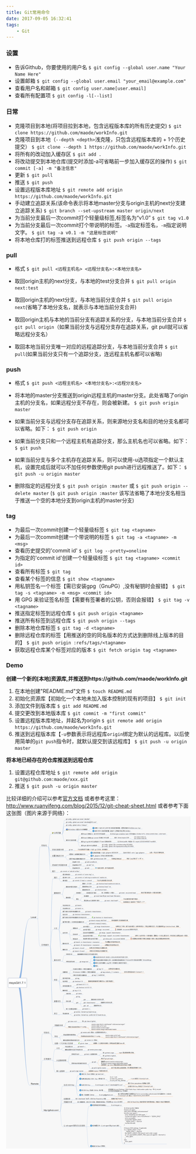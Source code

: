 ```yaml
---
title: Git常用命令
date: 2017-09-05 16:32:41
tags:
	- Git
---
```

### 设置

- 告诉Github，你要使用的用户名
`$ git config --global user.name "Your Name Here"`
- 设置邮箱 
`$ git config --global user.email "your_email@example.com"`
- 查看用户名和邮箱
`$ git config user.name[user.email]`
- 查看所有配置项
`$ git config -l[--list]`

<!-- more -->

### 日常

- 克隆项目到本地(将项目拉到本地，包含远程版本库的所有历史提交)
`$ git clone https://github.com/maode/workInfo.git`
- 克隆项目到本地（`--depth <depth>`浅克隆，只包含远程版本库的<depth> + 1个历史提交）
`$ git clone --depth 1 https://github.com/maode/workInfo.git`
- 将所有的改动加入缓存区
`$ git add .`
- 将改动提交到本地仓库(提交时添加-a可省略前一步加入缓存区的操作)
`$ git commit [-a] -m "备注信息"`
- 更新
`$ git pull`
- 推送
`$ git push`
- 设置远程版本库地址
`$ git remote add origin https://github.com/maode/workInfo.git`
- 手动建立追踪关系(该命令表示将本地master分支与origin主机的next分支建立追踪关系)
`$ git branch --set-upstream master origin/next`
- 为当前分支最后一次commit打个轻量级标签,标签名为“v1.0”
`$ git tag v1.0`
- 为当前分支最后一次commit打个带说明的标签。`-a`指定标签名，`-m`指定说明文字。
`$ git tag -a v0.1 -m "这是标签说明"`
- 将本地仓库打的标签推送到远程仓库
`$ git push origin --tags`

### pull

- 格式
`$ git pull <远程主机名> <远程分支名>:<本地分支名>`

- 取回origin主机的next分支，与本地的test分支合并
`$ git pull origin next:test`

- 取回origin主机的next分支，与本地当前分支合并
`$ git pull origin next`(省略了本地分支名，就表示与本地当前分支合并)

- 取回origin主机与本地的当前分支有追踪关系的分支，与本地当前分支合并
`$ git pull origin`（如果当前分支与远程分支存在追踪关系，git pull就可以省略远程分支名）

- 取回本地当前分支唯一对应的远程追踪分支，与本地当前分支合并
`$ git pull`(如果当前分支只有一个追踪分支，连远程主机名都可以省略)

### push 

- 格式
`$ git push <远程主机名> <本地分支名>:<远程分支名>`

- 将本地的master分支推送到origin远程主机的master分支。此处省略了origin主机的分支名，如果远程分支不存在，则会被新建。
`$ git push origin master`

- 如果当前分支与远程分支存在追踪关系，则来源地分支名和目的地分支名都可以省略。如下：
`$ git push origin`

- 如果当前分支只和一个远程主机有追踪分支，那么主机名也可以省略。如下：
`$ git push`

- 如果当前分支与多个主机存在追踪关系，则可以使用-u选项指定一个默认主机，设置完成后就可以不加任何参数使用git push进行远程推送了。如下：
`$ git push -u origin master`

- 删除指定的远程分支
`$ git push origin :master` 或 `$ git push origin --delete master`
(`$ git push origin :master` 该写法省略了本地分支名相当于推送一个空的本地分支到origin主机的master分支)

### tag

- 为最后一次commit创建一个轻量级标签
`$ git tag <tagname> `
- 为最后一次commit创建一个带说明的标签
`$ git tag -a <tagname> -m <msg>`
- 查看历史提交的'commit id'
`$ git log --pretty=oneline`
- 为指定的'commit id'创建一个轻量级标签
`$ git tag <tagname> <commit id>`
- 查看所有标签
`$ git tag`
- 查看某个标签的信息
`$ git show <tagname>`
- 用私钥签名一个标签【需已安装gpg（GnuPG）,没有秘钥时会报错】
`$ git tag -s <tagname> -m <msg> <commit id>`
- 用 GPG 来验证签名标签【需要有签署者的公钥，否则会报错】
`$ git tag -v <tagname>`
- 推送指定标签到远程仓库
`$ git push origin <tagname>`
- 推送所有标签到远程仓库
`$ git push origin --tags`
- 删除本地仓库标签
`$ git tag -d <tagname>`
- 删除远程仓库的标签【用推送的空的同名版本的方式达到删除线上版本的目的】
`$ git push origin :refs/tags/<tagname>`
- 获取远程仓库某个标签对应的版本
`$ git fetch origin tag <tagname>`

### Demo

**创建一个新的[本地]资源库,并推送到https://github.com/maode/workInfo.git**

1. 在本地创建"README.md"文件
`$ touch README.md`
2. 初始化资源库【初始化一个本地未加入版本控制的现有的项目】
`$ git init`
3. 添加文件到版本库
`$ git add README.md`
4. 提交更改到本地版本库
`$ git commit -m "first commit"`
5. 设置远程版本库地址，并起名为origin
`$ git remote add origin https://github.com/maode/workInfo.git`
6. 推送到远程版本库【`-u`参数表示将远程库`origin`绑定为默认的远程库。以后使用简单的`git push`指令时，就默认提交到该远程库】
`$ git push -u origin master`

**将本地已经存在的仓库推送到远程仓库**
1. 设置远程仓库地址
`$ git remote add origin git@github.com:maode/xxx.git`
2. 推送
`$ git push -u origin master`


比较详细的介绍可以参考[官方文档](https://git-scm.com/book/zh/v2)
或者参考这里：http://www.ruanyifeng.com/blog/2015/12/git-cheat-sheet.html
或者参考下面这张图（图片来源于网络）：
![git命令拓普图](https://raw.githubusercontent.com/maode/docs/master/git%E5%91%BD%E4%BB%A4%E6%8B%93%E6%99%AE%E5%9B%BE.png)
